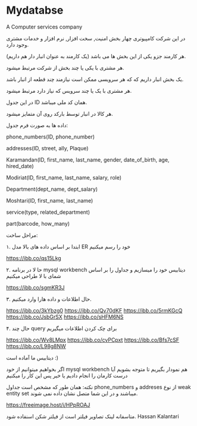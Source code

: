 # Mydatabse
A Computer services company



در این شرکت کامپیوتری چهار بخش امنیت, سخت افزار, نرم افزار و خدمات مشتری وجود دارد.

هر کارمند جزو یکی از این بخش ها می باشد (یک کارمند به عنوان انبار دار هم داریم).

هر مشتری با یکی یا چند بخش از شرکت مرتبط میشود.

یک بخش انبار داریم که که هر سرویسی ممکن است نیازمند چند قطعه از انبار باشد.

هر مشتری با یک یا چند سرویس که نیاز دارد مرتبط میشود. 

در این جدول ID همان کد ملی میباشد.

هر کالا در انبار توسط بارکد روی آن متمایز میشود.


داده ها به صورت فرم جدول:

phone_numbers(ID, phone_number)

addresses(ID, street, ally, Plaque)

Karamandan(ID, first_name, last_name, gender, date_of_birth, age, hired_date)

Modiriat(ID, first_name, last_name, salary, role)

Department(dept_name, dept_salary)

Moshtari(ID, first_name, last_name)

service(type, related_department)

part(barcode, how_many)


مراحل ساخت:

۱. ابتدا بر اساس داده های بالا مدل ER خود را رسم میکنیم


https://ibb.co/qs15Lkg

۲. حا لا در برنامه mysql workbench دیتابیس خود را میسازیم و جداول را بر اساس شمای با لا طراحی میکنیم


https://ibb.co/sgmKR3J


۳. حال اطلاعات و داده هارا وارد میکنیم.


https://ibb.co/3kYbzg0
https://ibb.co/Qv70dKF
https://ibb.co/5rmKGcQ
https://ibb.co/JsbGrSX
https://ibb.co/sHFM6NS



۴. حال چند query برای چک کردن اطلاعات میگیریم


https://ibb.co/Wv8LMpx
https://ibb.co/cvPCpxt
https://ibb.co/Bfs7cSF
https://ibb.co/L98g8NW



دیتابیس ما آماده است :)

اگر بخواهیم میتوانیم از خود mysql workbench هم نمودار بگیریم تا متوجه بشویم آیا درست کارمان را انجام دادیم یا خیر
پس این کار را میکنیم 


نکته: همان طور که مشخص است جداول phone_numbers و addreses از نوع weak entity set میباشند و در این شما متصل نشان داده نمی شوند.


https://freeimage.host/i/HPpROAJ

متاسفانه لینک تصاویر فیلتر است از فیلتر شکن اسنفاده شود.
Hassan Kalantari
